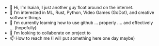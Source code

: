 - 👋 Hi, I’m Isaiah, I just another guy float around on the internet. 
- 👀 I’m interested in ML, Rust, Python, Video Games (GoDot), and creative software things
- 🌱 I’m currently learning how to use github ... properly .... and effectively ... (hopefully)
- 💞️ I’m looking to collaborate on project to 
- 📫 How to reach me (I will put something here one day maybe)

<!---
IsaiahL12/IsaiahL12 is a ✨ special ✨ repository because its `README.md` (this file) appears on your GitHub profile.
You can click the Preview link to take a look at your changes.
--->
